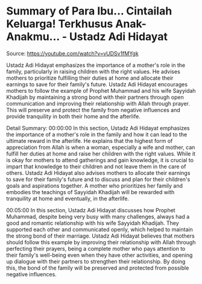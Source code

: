 # Summary of Para Ibu... Cintailah Keluarga! Terkhusus Anak-Anakmu... - Ustadz Adi Hidayat

Source: https://youtube.com/watch?v=vUDSv1fMYgk

Ustadz Adi Hidayat emphasizes the importance of a mother's role in the family, particularly in raising children with the right values. He advises mothers to prioritize fulfilling their duties at home and allocate their earnings to save for their family's future. Ustadz Adi Hidayat encourages mothers to follow the example of Prophet Muhammad and his wife Sayyidah Khadijah by maintaining a strong bond with their partners through open communication and improving their relationship with Allah through prayer. This will preserve and protect the family from negative influences and provide tranquility in both their home and the afterlife.

Detail Summary: 
00:00:00
In this section, Ustadz Adi Hidayat emphasizes the importance of a mother's role in the family and how it can lead to the ultimate reward in the afterlife. He explains that the highest form of appreciation from Allah is when a woman, especially a wife and mother, can fulfill her duties at home and raise her children with the right values. While it is okay for mothers to attend gatherings and gain knowledge, it is crucial to impart that knowledge to their children and not leave them in the care of others. Ustadz Adi Hidayat also advises mothers to allocate their earnings to save for their family's future and to discuss and plan for their children's goals and aspirations together. A mother who prioritizes her family and embodies the teachings of Sayyidah Khadijah will be rewarded with tranquility at home and eventually, in the afterlife.

00:05:00
In this section, Ustadz Adi Hidayat discusses how Prophet Muhammad, despite being very busy with many challenges, always had a good and romantic relationship with his wife Sayyidah Khadijah. They supported each other and communicated openly, which helped to maintain the strong bond of their marriage. Ustadz Adi Hidayat believes that mothers should follow this example by improving their relationship with Allah through perfecting their prayers, being a complete mother who pays attention to their family's well-being even when they have other activities, and opening up dialogue with their partners to strengthen their relationship. By doing this, the bond of the family will be preserved and protected from possible negative influences.

